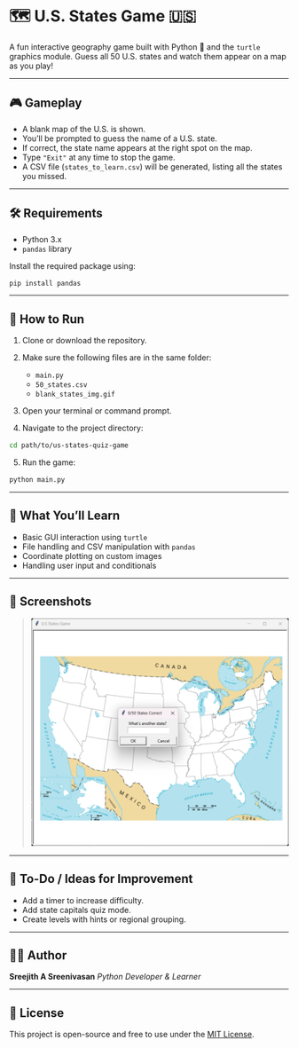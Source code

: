 # 🗺️ U.S. States Game 🇺🇸

A fun interactive geography game built with Python 🐍 and the `turtle` graphics module. Guess all 50 U.S. states and watch them appear on a map as you play!

---

## 🎮 Gameplay

- A blank map of the U.S. is shown.
- You’ll be prompted to guess the name of a U.S. state.
- If correct, the state name appears at the right spot on the map.
- Type `"Exit"` at any time to stop the game.
- A CSV file (`states_to_learn.csv`) will be generated, listing all the states you missed.

---

## 🛠️ Requirements

- Python 3.x
- `pandas` library

Install the required package using:

```bash
pip install pandas
````

---

## 🚀 How to Run

1. Clone or download the repository.
2. Make sure the following files are in the same folder:

   * `main.py`
   * `50_states.csv`
   * `blank_states_img.gif`
3. Open your terminal or command prompt.
4. Navigate to the project directory:

```bash
cd path/to/us-states-quiz-game
```

5. Run the game:

```bash
python main.py
```

---

## 🧠 What You’ll Learn

* Basic GUI interaction using `turtle`
* File handling and CSV manipulation with `pandas`
* Coordinate plotting on custom images
* Handling user input and conditionals

---

## 📸 Screenshots

> ![U.S. States Game Screenshot](screenshot.png)

---

## 📝 To-Do / Ideas for Improvement

* Add a timer to increase difficulty.
* Add state capitals quiz mode.
* Create levels with hints or regional grouping.

---

## 🧑‍💻 Author

**Sreejith A Sreenivasan**
*Python Developer & Learner*

---

## 📄 License

This project is open-source and free to use under the [MIT License](LICENSE).
